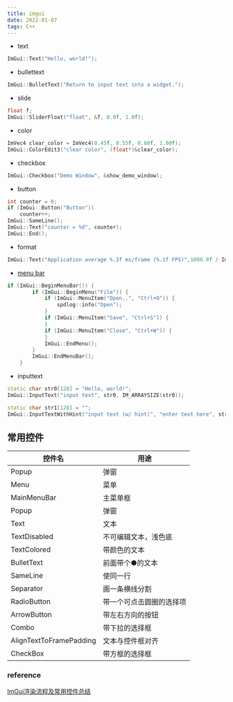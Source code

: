 ```yaml
---
title: imgui  
date: 2022-01-07  
tags: C++  
---
```

- text
```cpp
ImGui::Text("Hello, world!");
```

- bullettext
```cpp
ImGui::BulletText("Return to input text into a widget.");
```

- slide
```cpp
float f;
ImGui::SliderFloat("float", &f, 0.0f, 1.0f);
```

- color
```cpp
ImVec4 clear_color = ImVec4(0.45f, 0.55f, 0.60f, 1.00f);
ImGui::ColorEdit3("clear color", (float*)&clear_color);
```

- checkbox
```cpp
ImGui::Checkbox("Demo Window", &show_demo_window);
```
- button
```cpp 
int counter = 0;
if (ImGui::Button("Button")) 
    counter++;
ImGui::SameLine();
ImGui::Text("counter = %d", counter);
ImGui::End();
```

- format
```cpp
ImGui::Text("Application average %.3f ms/frame (%.1f FPS)",1000.0f / ImGui::GetIO().Framerate, ImGui::GetIO().Framerate);
```

- [menu bar](https://github.com/ocornut/imgui/blob/d7c8516a4b848c0291e3d75b627c0843f515f591/imgui_demo.cpp#L351-L394)
```cpp
if (ImGui::BeginMenuBar()) {
        if (ImGui::BeginMenu("File")) {
            if (ImGui::MenuItem("Open..", "Ctrl+O")) {
                spdlog::info("Open");
            }
            if (ImGui::MenuItem("Save", "Ctrl+S")) {
            }
            if (ImGui::MenuItem("Close", "Ctrl+W")) {
            }
            ImGui::EndMenu();
        }
        ImGui::EndMenuBar();
    }
```
- inputtext
```cpp
static char str0[128] = "Hello, world!";
ImGui::InputText("input text", str0, IM_ARRAYSIZE(str0));

static char str1[128] = "";
ImGui::InputTextWithHint("input text (w/ hint)", "enter text here", str1, IM_ARRAYSIZE(str1));
```

## 常用控件

| 控件名                  | 用途                     |
| ----------------------- | ------------------------ |
| Popup                   | 弹窗                     |
| Menu                    | 菜单                     |
| MainMenuBar             | 主菜单框                 |
| Popup                   | 弹窗                     |
| Text                    | 文本                     |
| TextDisabled            | 不可编辑文本，浅色底     |
| TextColored             | 带颜色的文本             |
| BulletText              | 前面带个●的文本          |
| SameLine                | 使同一行                 |
| Separator               | 画一条横线分割           |
| RadioButton             | 带一个可点击圆圈的选择项 |
| ArrowButton             | 带左右方向的按钮         |
| Combo                   | 带下拉的选择框           |
| AlignTextToFramePadding | 文本与控件框对齐         |
| CheckBox                | 带方框的选择框           |

### reference
[ImGui渲染流程及常用控件总结](https://blog.csdn.net/rasine_liu/article/details/127624805)
